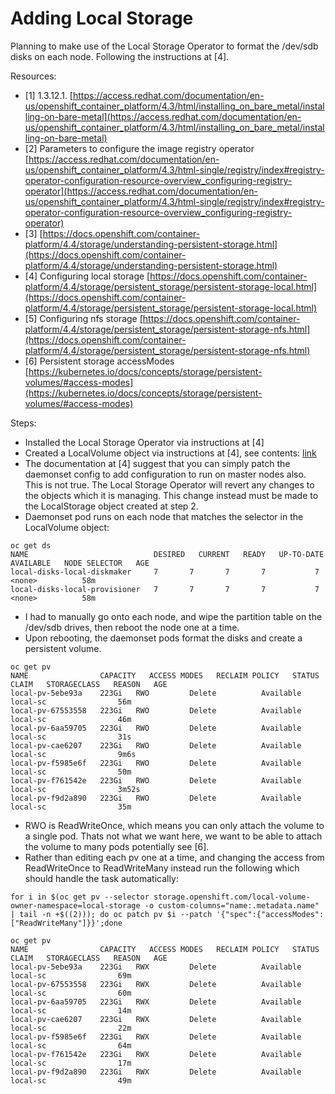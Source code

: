# Adding Local Storage
Planning to make use of the Local Storage Operator to format the /dev/sdb disks on each node. Following the instructions at [4].

Resources:

*   [1] 1.3.12.1. [https://access.redhat.com/documentation/en-us/openshift_container_platform/4.3/html/installing_on_bare_metal/installing-on-bare-metal](https://access.redhat.com/documentation/en-us/openshift_container_platform/4.3/html/installing_on_bare_metal/installing-on-bare-metal)
*   [2] Parameters to configure the image registry operator [https://access.redhat.com/documentation/en-us/openshift_container_platform/4.3/html-single/registry/index#registry-operator-configuration-resource-overview_configuring-registry-operator](https://access.redhat.com/documentation/en-us/openshift_container_platform/4.3/html-single/registry/index#registry-operator-configuration-resource-overview_configuring-registry-operator)
*   [3] [https://docs.openshift.com/container-platform/4.4/storage/understanding-persistent-storage.html](https://docs.openshift.com/container-platform/4.4/storage/understanding-persistent-storage.html)
*   [4] Configuring local storage [https://docs.openshift.com/container-platform/4.4/storage/persistent_storage/persistent-storage-local.html](https://docs.openshift.com/container-platform/4.4/storage/persistent_storage/persistent-storage-local.html)
*   [5] Configuring nfs storage [https://docs.openshift.com/container-platform/4.4/storage/persistent_storage/persistent-storage-nfs.html](https://docs.openshift.com/container-platform/4.4/storage/persistent_storage/persistent-storage-nfs.html)
*   [6] Persistent storage accessModes [https://kubernetes.io/docs/concepts/storage/persistent-volumes/#access-modes](https://kubernetes.io/docs/concepts/storage/persistent-volumes/#access-modes)

Steps:

*   Installed the Local Storage Operator via instructions at [4]
*   Created a LocalVolume object via instructions at [4], see contents: [link](https://gist.github.com/davidkirwan/4cfbee653ecbab70484c9ce878e5eb90)
*   The documentation at [4] suggest that you can simply patch the daemonset config to add configuration to run on master nodes also. This is not true. The Local Storage Operator will revert any changes to the objects which it is managing. This change instead must be made to the LocalStorage object created at step 2.
*   Daemonset pod runs on each node that matches the selector in the LocalVolume object:


```
oc get ds
NAME                        	DESIRED   CURRENT   READY   UP-TO-DATE   AVAILABLE   NODE SELECTOR   AGE
local-disks-local-diskmaker 	7     	7     	7   	7        	7       	<none>      	58m
local-disks-local-provisioner   7     	7     	7   	7        	7       	<none>      	58m
```


*   I had to manually go onto each node, and wipe the partition table on the /dev/sdb drives, then reboot the node one at a time.
*   Upon rebooting, the daemonset pods format the disks and create a persistent volume.


```
oc get pv          	 
NAME            	CAPACITY   ACCESS MODES   RECLAIM POLICY   STATUS  	CLAIM   STORAGECLASS   REASON   AGE                                           	 
local-pv-5ebe93a	223Gi  	RWO        	Delete       	Available       	local-sc            	56m                                           	 
local-pv-67553558   223Gi  	RWO        	Delete       	Available       	local-sc            	46m
local-pv-6aa59705   223Gi  	RWO        	Delete       	Available       	local-sc            	31s
local-pv-cae6207	223Gi  	RWO        	Delete       	Available       	local-sc            	9m6s
local-pv-f5985e6f   223Gi  	RWO        	Delete       	Available       	local-sc            	50m                                           	 
local-pv-f761542e   223Gi  	RWO        	Delete       	Available       	local-sc            	3m52s                                         	 
local-pv-f9d2a890   223Gi  	RWO        	Delete       	Available       	local-sc            	35m
```

*   RWO is ReadWriteOnce, which means you can only attach the volume to a single pod. Thats not what we want here, we want to be able to attach the volume to many pods potentially see [6].
*   Rather than editing each pv one at a time, and changing the access from ReadWriteOnce to ReadWriteMany instead run the following which should handle the task automatically:

```
for i in $(oc get pv --selector storage.openshift.com/local-volume-owner-namespace=local-storage -o custom-columns="name:.metadata.name" | tail -n +$((2))); do oc patch pv $i --patch '{"spec":{"accessModes":["ReadWriteMany"]}}';done
```


```
oc get pv
NAME            	CAPACITY   ACCESS MODES   RECLAIM POLICY   STATUS  	CLAIM   STORAGECLASS   REASON   AGE
local-pv-5ebe93a	223Gi  	RWX        	Delete       	Available       	local-sc            	69m
local-pv-67553558   223Gi  	RWX        	Delete       	Available       	local-sc            	60m
local-pv-6aa59705   223Gi  	RWX        	Delete       	Available       	local-sc            	14m
local-pv-cae6207	223Gi  	RWX        	Delete       	Available       	local-sc            	22m
local-pv-f5985e6f   223Gi  	RWX        	Delete       	Available       	local-sc            	64m
local-pv-f761542e   223Gi  	RWX        	Delete       	Available       	local-sc            	17m
local-pv-f9d2a890   223Gi  	RWX        	Delete       	Available       	local-sc            	49m
```
